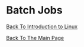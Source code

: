 # Batch Jobs

[Back To Introduction to Linux](../IntroToLinux.md)

[Back To The Main Page](../../index.md)

